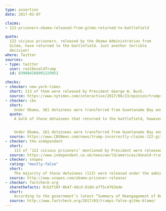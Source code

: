 ```yaml
---
type: assertion
date: 2017-03-07

claims:
- 122-prisoners-obama-released-from-gitmo-returned-to-battlefield

quote:
  122 vicious prisoners, released by the Obama Administration from
  Gitmo, have returned to the battlefield. Just another terrible
  decision!
where: Twitter
sources:
- type: twitter
  user: realDonaldTrump
  id: 839084268991229952

checks:
- checker: new-york-times
  short: 113 of them were released by President George W. Bush.
  source: https://www.nytimes.com/interactive/2017/06/23/opinion/trumps-lies.html
- checker: cbs
  short:
    Under Obama, 161 detainees were transferred from Guantanamo Bay and only 9 have been confirmed to have reengaged and returned to the battlefield.
  quote:
    A bulk of those detainees that returned to the battlefield, however, were released under the Bush administration, before the U.S. set up an interagency screening and hearing process for each prisoner. The report says that of the 532 detainees released from the detention facility under Bush, 113 returned to the battlefield, or about 21 percent.


    Under Obama, 161 detainees were transferred from Guantanamo Bay and only 9 have been confirmed to have reengaged and returned to the battlefield. That’s just under 6 percent of the total transferred since 2009.
  source: https://www.CBSNews.com/news/trump-incorrectly-claims-122-gitmo-detainees-released-under-obama-returned-to-battlefield/
- checker: the-independent
  short:
    113 of ‘122 vicious prisoners’ mentioned by President were released by Bush administration
  source: https://www.independent.co.uk/news/world/americas/donald-trump-guantanamo-barack-obama-vicious-prisoners-122-terrorists-released-bush-administration-a7616096.html
- checker: snopes
  rating: "mostly-false"
  short:
    The majority of those detainees (113) were released under the administration of President George W. Bush, only 9 were transferred during the Obama administration.
  source: http://www.snopes.com/obama-prisoner-release/
- checker: factcheck-org
  sharethefacts: 0cb2f10f-0b47-4dcd-91dd-ef75c4763ede
  short:
    According to the government’s latest “Summary of Reengagement of Detainees Formerly Held at Guantanamo Bay, Cuba,” the vast majority of the released Gitmo detainees who were “confirmed of reengaging” — 113 of the 122 — were released or transferred out of Gitmo by President Bush.
  source: http://www.factcheck.org/2017/03/trumps-false-gitmo-blame/
---
```

